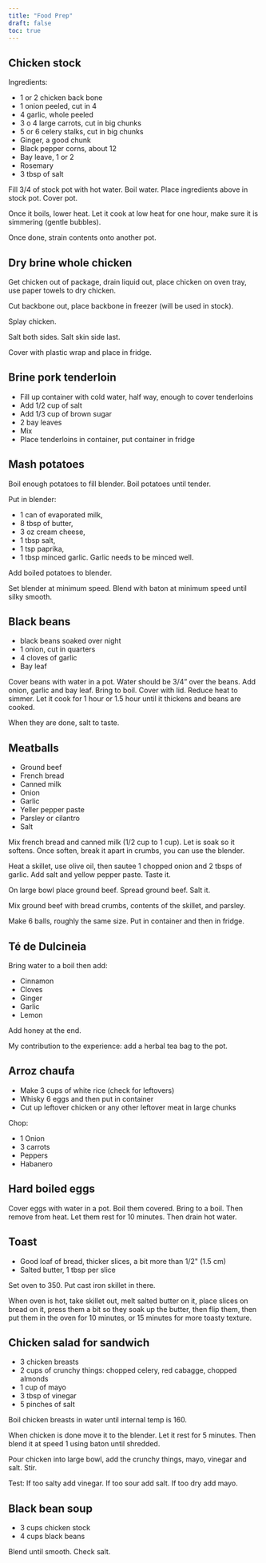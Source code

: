 ```yaml
---
title: "Food Prep"
draft: false
toc: true
---
```



## Chicken stock
Ingredients:
- 1 or 2 chicken back bone
- 1 onion peeled, cut in 4
- 4 garlic, whole peeled
- 3 o 4 large carrots, cut in big chunks
- 5 or 6 celery stalks, cut in big chunks
- Ginger, a good chunk
- Black pepper corns, about 12
- Bay leave, 1 or 2
- Rosemary
- 3 tbsp of salt

Fill 3/4 of stock pot with hot water. Boil water. Place ingredients above in stock pot. Cover pot.

Once it boils, lower heat. Let it cook at low heat for one hour, make sure it is simmering (gentle bubbles).

Once done, strain contents onto another pot.


## Dry brine whole chicken
Get chicken out of package, drain liquid out, place chicken on oven tray, use paper towels to dry chicken.

Cut backbone out, place backbone in freezer (will be used in stock).

Splay chicken.

Salt both sides. Salt skin side last. 

Cover with plastic wrap and place in fridge.

## Brine pork tenderloin
- Fill up container with cold water, half way, enough to cover tenderloins
- Add 1/2 cup of salt
- Add 1/3 cup of brown sugar
- 2 bay leaves
- Mix
- Place tenderloins in container, put container in fridge

## Mash potatoes 
Boil enough potatoes to fill blender. Boil potatoes until tender. 

Put in blender:
- 1 can of evaporated milk, 
- 8 tbsp of butter, 
- 3 oz cream cheese, 
- 1 tbsp salt, 
- 1 tsp paprika, 
- 1 tbsp minced garlic. Garlic needs to be minced well. 

Add boiled potatoes to blender.

Set blender at minimum speed. Blend with baton at minimum speed until silky smooth.


## Black beans

- black beans soaked over night
- 1 onion, cut in quarters
- 4 cloves of garlic
- Bay leaf

Cover beans with water in a pot. Water should be 3/4” over the beans. Add onion, garlic and bay leaf. Bring to boil. Cover with lid. Reduce heat to simmer. Let it cook for 1 hour or 1.5 hour until it thickens and beans are cooked.

When they are done, salt to taste.


## Meatballs

- Ground beef
- French bread
- Canned milk
- Onion
- Garlic
- Yeller pepper paste
- Parsley or cilantro
- Salt

Mix french bread and canned milk (1/2 cup to 1 cup). Let is soak so it softens. Once soften, break it apart in crumbs, you can use the blender.

Heat a skillet, use olive oil, then sautee 1 chopped onion and 2 tbsps of garlic. Add salt and yellow pepper paste. Taste it.

On large bowl place ground beef. Spread ground beef. Salt it.

Mix ground beef with bread crumbs, contents of the skillet, and parsley.

Make 6 balls, roughly the same size. Put in container and then in fridge.


## Té de Dulcineia

Bring water to a boil then add:

- Cinnamon 
- Cloves
- Ginger
- Garlic
- Lemon 

Add honey at the end. 

My contribution to the experience: add a herbal tea bag to the pot. 


## Arroz chaufa

- Make 3 cups of white rice (check for leftovers)
- Whisky 6 eggs and then put in container
- Cut up leftover chicken or any other leftover meat in large chunks

Chop:
- 1 Onion
- 3 carrots
- Peppers
- Habanero

## Hard boiled eggs

Cover eggs with water in a pot. Boil them covered. Bring to a boil. Then remove from heat. Let them rest for 10 minutes. Then drain hot water. 

## Toast

- Good loaf of bread, thicker slices, a bit more than 1/2" (1.5 cm)
- Salted butter, 1 tbsp per slice

Set oven to 350. Put cast iron skillet in there.

When oven is hot, take skillet out, melt salted butter on it, place slices on bread on it, press them a bit so they soak up the butter, then flip them, then put them in the oven for 10 minutes, or 15 minutes for more toasty texture.

## Chicken salad for sandwich
- 3 chicken breasts
- 2 cups of crunchy things: chopped celery, red cabagge, chopped almonds
- 1 cup of mayo
- 3 tbsp of vinegar
- 5 pinches of salt

Boil chicken breasts in water until internal temp is 160.

When chicken is done move it to the blender. Let it rest for 5 minutes. 
Then blend it at speed 1 using baton until shredded.

Pour chicken into large bowl, add the crunchy things, mayo, vinegar and salt. 
Stir.

Test: If too salty add vinegar. If too sour add salt. If too dry add mayo.

## Black bean soup
- 3 cups chicken stock
- 4 cups black beans

Blend until smooth. Check salt. 

